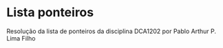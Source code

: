 # Lista ponteiros
Resolução da lista de ponteiros da disciplina DCA1202 por Pablo Arthur P. Lima Filho

